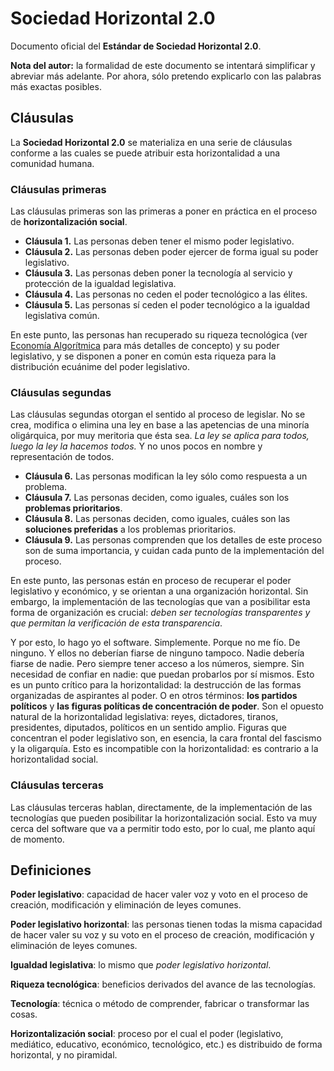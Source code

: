 # Sociedad Horizontal 2.0

Documento oficial del **Estándar de Sociedad Horizontal 2.0**.

**Nota del autor:** la formalidad de este documento se intentará simplificar y abreviar más adelante. Por ahora, sólo pretendo explicarlo con las palabras más exactas posibles.

## Cláusulas


La **Sociedad Horizontal 2.0** se materializa en una serie de cláusulas conforme a las cuales se puede atribuir esta horizontalidad a una comunidad humana.

### Cláusulas primeras

Las cláusulas primeras son las primeras a poner en práctica en el proceso de **horizontalización social**.

- **Cláusula 1.** Las personas deben tener el mismo poder legislativo.
- **Cláusula 2.** Las personas deben poder ejercer de forma igual su poder legislativo.
- **Cláusula 3.** Las personas deben poner la tecnología al servicio y protección de la igualdad legislativa.
- **Cláusula 4.** Las personas no ceden el poder tecnológico a las élites.
- **Cláusula 5.** Las personas sí ceden el poder tecnológico a la igualdad legislativa común.

En este punto, las personas han recuperado su riqueza tecnológica (ver [Economía Algorítmica](https://allnulled.github.io/economics-framework/Macroeconomia.html) para más detalles de concepto) y su poder legislativo, y se disponen a poner en común esta riqueza para la distribución ecuánime del poder legislativo.

### Cláusulas segundas

Las cláusulas segundas otorgan el sentido al proceso de legislar. No se crea, modifica o elimina una ley en base a las apetencias de una minoría oligárquica, por muy meritoria que ésta sea. *La ley se aplica para todos, luego la ley la hacemos todos.* Y no unos pocos en nombre y representación de todos.

- **Cláusula 6.** Las personas modifican la ley sólo como respuesta a un problema.
- **Cláusula 7.** Las personas deciden, como iguales, cuáles son los **problemas prioritarios**.
- **Cláusula 8.** Las personas deciden, como iguales, cuáles son las **soluciones preferidas** a los problemas prioritarios.
- **Cláusula 9.** Las personas comprenden que los detalles de este proceso son de suma importancia, y cuidan cada punto de la implementación del proceso.

En este punto, las personas están en proceso de recuperar el poder legislativo y económico, y se orientan a una organización horizontal. Sin embargo, la implementación de las tecnologías que van a posibilitar esta forma de organización es crucial: *deben ser tecnologías transparentes y que permitan la verificación de esta transparencia*.

Y por esto, lo hago yo el software. Simplemente. Porque no me fío. De ninguno. Y ellos no deberían fiarse de ninguno tampoco. Nadie debería fiarse de nadie. Pero siempre tener acceso a los números, siempre. Sin necesidad de confiar en nadie: que puedan probarlos por sí mismos. Esto es un punto crítico para la horizontalidad: la destrucción de las formas organizadas de aspirantes al poder. O en otros términos: **los partidos políticos** y **las figuras políticas de concentración de poder**. Son el opuesto natural de la horizontalidad legislativa: reyes, dictadores, tiranos, presidentes, diputados, políticos en un sentido amplio. Figuras que concentran el poder legislativo son, en esencia, la cara frontal del fascismo y la oligarquía. Esto es incompatible con la horizontalidad: es contrario a la horizontalidad social.

### Cláusulas terceras

Las cláusulas terceras hablan, directamente, de la implementación de las tecnologías que pueden posibilitar la horizontalización social. Esto va muy cerca del software que va a permitir todo esto, por lo cual, me planto aquí de momento.


## Definiciones

**Poder legislativo**: capacidad de hacer valer voz y voto en el proceso de creación, modificación y eliminación de leyes comunes.

**Poder legislativo horizontal**: las personas tienen todas la misma capacidad de hacer valer su voz y su voto en el proceso de creación, modificación y eliminación de leyes comunes.

**Igualdad legislativa**: lo mismo que *poder legislativo horizontal*.

**Riqueza tecnológica**: beneficios derivados del avance de las tecnologías.

**Tecnología**: técnica o método de comprender, fabricar o transformar las cosas.

**Horizontalización social**: proceso por el cual el poder (legislativo, mediático, educativo, económico, tecnológico, etc.) es distribuido de forma horizontal, y no piramidal.

